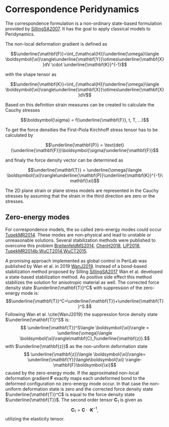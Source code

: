 # Correspondence Peridynamics

The correspondence formulation is a non-ordinary state-based formulation provided by [SillingSA2007](@cite). It has the goal to apply classical models to Peridynamics.

The non-local deformation gradient is defined as

$$\underline{\mathbf{F}}=\int_{\mathcal{H}}\underline{\omega}\langle \boldsymbol{\xi}\rangle\underline{\mathbf{Y}}\otimes\underline{\mathbf{X}}dV \cdot \underline{\mathbf{K}}^{-1}$$

with the shape tensor as

$$\underline{\mathbf{K}}=\int_{\mathcal{H}}\underline{\omega}\langle \boldsymbol{\xi}\rangle\underline{\mathbf{X}}\otimes\underline{\mathbf{X}}dV$$

Based on this definition strain measures can be created to calculate the Cauchy stresses

$$\boldsymbol{\sigma} = f(\underline{\mathbf{F}}, t, T, ...)$$

To get the force densities the First-Piola Kirchhoff stress tensor has to be calculated by

$$\underline{\mathbf{P}} = \text{det}(\underline{\mathbf{F}})\boldsymbol{\sigma}\underline{\mathbf{F}}$$

and finaly the force density vector can be determined as

$$\underline{\mathbf{T}} = \underline{\omega}\langle \boldsymbol{\xi}\rangle\underline{\mathbf{P}}\underline{\mathbf{K}}^{-1}\mathbf{\xi}$$

The 2D plane strain or plane stress models are represented in the Cauchy stresses by assuming that the strain in the third direction are zero or the stresses.

## Zero-energy modes

For correspondence models, the so called zero-energy modes could occur [TupekMR2014](@cite). These modes are non-physical and lead to unstable or unreasonable solutions. Several stabilization methods were published to overcome this problem [BreitenfeldMS2014](@cite), [ChenH2018](@cite), [LiP2018](@cite), [TupekMR2014b](@cite),[WuCT2014](@cite),[WuCT2015](@cite).



A promising approach implemented as global control in PeriLab was published by Wan et al. in 2019 [WanJ2019](@cite). Instead of a bond-based stabilization method proposed by Silling [SillingSA2017](@cite) Wan et al. developed a state-based stabilization method. As positive side effect this method stabilizes the solution for anisotropic material as well. The corrected force density state $\underline{\mathbf{T}}^C$ with suppression of the zero-energy mode is:
$$\underline{\mathbf{T}}^C=\underline{\mathbf{T}}+\underline{\mathbf{T}}^S.$$
Following Wan et al. \cite{WanJ2019} the suppression force density state
$\underline{\mathbf{T}}^S$ is:
$$ \underline{\mathbf{T}}^S\langle \boldsymbol{\xi}\rangle = \underline{\omega}\langle
\boldsymbol{\xi}\rangle\mathbf{C}_1\underline{\mathbf{z}}.$$
with $\underline{\mathbf{z}}$ as the non-uniform deformation state
$$ \underline{\mathbf{z}}\langle \boldsymbol{\xi}\rangle= \underline{\mathbf{Y}}\langle\boldsymbol{\xi} \rangle-\mathbf{F}\boldsymbol{\xi}$$
caused by the zero-energy mode. If the approximated non-local deformation gradient
$\mathbf{F}$ exactly maps each undeformed bond to the deformed configuration  no zero-energy mode occur. In that case the non-uniform deformation state is zero and the corrected force density state $\underline{\mathbf{T}}^C$ is equal to the force density state $\underline{\mathbf{T}}$. The second order tensor $\mathbf{C}_1$ is given as
$$ \mathbf{C}_1=\mathbf{C}\cdot\cdot\mathbf{K}^{-1},$$
utilizing the elasticity tensor.
